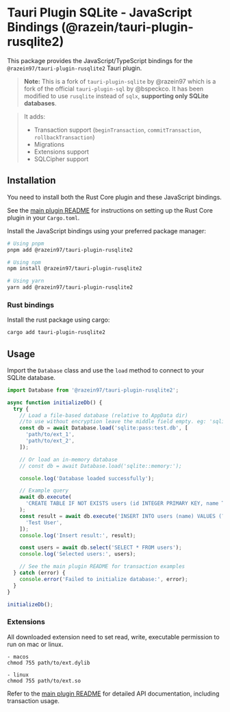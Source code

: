 # Tauri Plugin SQLite - JavaScript Bindings (@razein/tauri-plugin-rusqlite2)

This package provides the JavaScript/TypeScript bindings for the `@razein97/tauri-plugin-rusqlite2` Tauri plugin.

> **Note:** This is a fork of `tauri-plugin-sqlite` by @razein97 which is a fork of the official `tauri-plugin-sql` by @bspeckco. It has been modified to use `rusqlite` instead of `sqlx`, **supporting only SQLite databases**.

> It adds:
>
> - Transaction support (`beginTransaction`, `commitTransaction`, `rollbackTransaction`)
> - Migrations
> - Extensions support
> - SQLCipher support

## Installation

You need to install both the Rust Core plugin and these JavaScript bindings.

See the [main plugin README](../../README.md) for instructions on setting up the Rust Core plugin in your `Cargo.toml`.

Install the JavaScript bindings using your preferred package manager:

```bash
# Using pnpm
pnpm add @razein97/tauri-plugin-rusqlite2

# Using npm
npm install @razein97/tauri-plugin-rusqlite2

# Using yarn
yarn add @razein97/tauri-plugin-rusqlite2
```

### Rust bindings

Install the rust package using cargo:

```sh
cargo add tauri-plugin-rusqlite2
```

## Usage

Import the `Database` class and use the `load` method to connect to your SQLite database.

```typescript
import Database from '@razein97/tauri-plugin-rusqlite2';

async function initializeDb() {
  try {
    // Load a file-based database (relative to AppData dir)
    //to use without encryption leave the middle field empty. eg: 'sqlite::test.db'
    const db = await Database.load('sqlite:pass:test.db', [
      'path/to/ext_1',
      'path/to/ext_2',
    ]);

    // Or load an in-memory database
    // const db = await Database.load('sqlite::memory:');

    console.log('Database loaded successfully');

    // Example query
    await db.execute(
      'CREATE TABLE IF NOT EXISTS users (id INTEGER PRIMARY KEY, name TEXT)'
    );
    const result = await db.execute('INSERT INTO users (name) VALUES (?)', [
      'Test User',
    ]);
    console.log('Insert result:', result);

    const users = await db.select('SELECT * FROM users');
    console.log('Selected users:', users);

    // See the main plugin README for transaction examples
  } catch (error) {
    console.error('Failed to initialize database:', error);
  }
}

initializeDb();
```

### Extensions

All downloaded extension need to set read, write, executable permission to run on mac or linux.

```shell
- macos
chmod 755 path/to/ext.dylib

- linux
chmod 755 path/to/ext.so
```

Refer to the [main plugin README](../../README.md) for detailed API documentation, including transaction usage.
